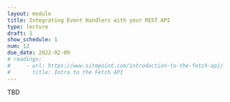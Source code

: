 ```yaml
---
layout: module
title: Integrating Event Handlers with your REST API
type: lecture
draft: 1
show_schedule: 1
num: 12
due_date: 2022-02-09
# readings:
#     - url: https://www.sitepoint.com/introduction-to-the-fetch-api/
#       title: Intro to the Fetch API
---
```


TBD
